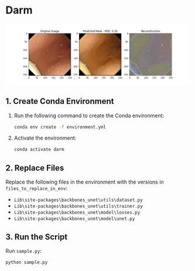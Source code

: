 # Darm

![Project Logo](reconstructionofdarm.png)

## 1. Create Conda Environment

1. Run the following command to create the Conda environment:

    ```bash
    conda env create -f environment.yml
    ```

2. Activate the environment:

    ```bash
    conda activate darm
    ```

## 2. Replace Files

Replace the following files in the environment with the versions in `files_to_replace_in_env`:

- `Lib\site-packages\backbones_unet\utils\dataset.py`
- `Lib\site-packages\backbones_unet\utils\trainer.py`
- `Lib\site-packages\backbones_unet\model\losses.py`
- `Lib\site-packages\backbones_unet\model\unet.py`

## 3. Run the Script

Run `sample.py`:

```bash
python sample.py
